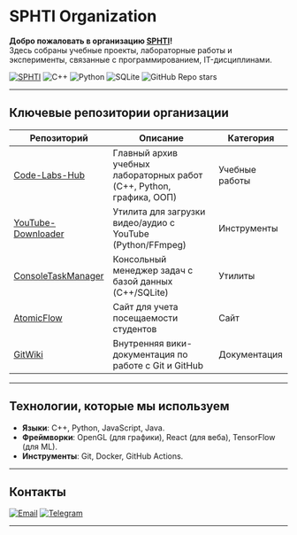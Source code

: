 # SPHTI Organization

**Добро пожаловать в организацию [SPHTI](https://github.com/SPHTI)!**  
Здесь собраны учебные проекты, лабораторные работы и эксперименты, связанные с программированием, IT-дисциплинами.

[![SPHTI](https://img.shields.io/badge/SPHTI-Open--Source-brightgreen)](https://github.com/SPHTI)
![C++](https://img.shields.io/badge/C++-00599C?logo=c%2B%2B&logoColor=white)
![Python](https://img.shields.io/badge/Python-3776AB?logo=python&logoColor=white)
![SQLite](https://img.shields.io/badge/SQLite-003B57?logo=sqlite&logoColor=white)
![GitHub Repo stars](https://img.shields.io/github/stars/SPHTI?style=social)

---

## Ключевые репозитории организации

| Репозиторий | Описание | Категория |
|-------------|----------|-----------|
| [Code-Labs-Hub](https://github.com/SPHTI/Code-Labs-Hub) | Главный архив учебных лабораторных работ (C++, Python, графика, ООП) | Учебные работы |
| [YouTube-Downloader](https://github.com/SPHTI/YouTube-Downloader) | Утилита для загрузки видео/аудио с YouTube (Python/FFmpeg) | Инструменты |
| [ConsoleTaskManager](https://github.com/SPHTI/ConsoleTaskManager) | Консольный менеджер задач с базой данных (C++/SQLite) | Утилиты |
| [AtomicFlow](https://github.com/SPHTI/AtomicFlow) | Сайт для учета посещаемости студентов | Сайт |
| [GitWiki](https://github.com/SPHTI/GitWiki) | Внутренняя вики-документация по работе с Git и GitHub | Документация |


---

## Технологии, которые мы используем
- **Языки**: C++, Python, JavaScript, Java.
- **Фреймворки**: OpenGL (для графики), React (для веба), TensorFlow (для ML).
- **Инструменты**: Git, Docker, GitHub Actions.

---

## Контакты
[![Email](https://img.shields.io/badge/Email-pwfoox@mail.ru-important)](mailto:pwfoox@mail.ru)
[![Telegram](https://img.shields.io/badge/Telegram-PWFoox-blue)](https://t.me/PWFoox)

---
